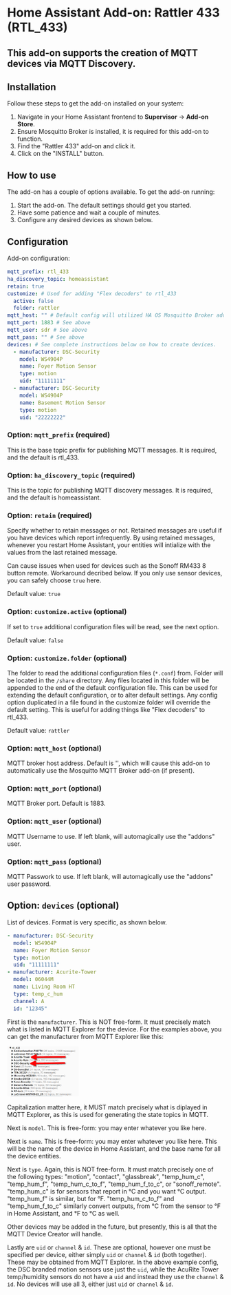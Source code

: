 # Home Assistant Add-on: Rattler 433 (RTL_433)

## This add-on supports the creation of MQTT devices via MQTT Discovery.

## Installation

Follow these steps to get the add-on installed on your system:

1. Navigate in your Home Assistant frontend to **Supervisor** -> **Add-on Store**.
2. Ensure Mosquitto Broker is installed, it is required for this add-on to function.
3. Find the "Rattler 433" add-on and click it.
4. Click on the "INSTALL" button.

## How to use

The add-on has a couple of options available. To get the add-on running:

1. Start the add-on. The default settings should get you started.
2. Have some patience and wait a couple of minutes.
3. Configure any desired devices as shown below.

## Configuration

Add-on configuration:

```yaml
mqtt_prefix: rtl_433
ha_discovery_topic: homeassistant
retain: true
customize: # Used for adding "Flex decoders" to rtl_433
  active: false
  folder: rattler
mqtt_host: "" # Default config will utilized HA OS Mosquitto Broker add-on
mqtt_port: 1883 # See above
mqtt_user: sdr # See above
mqtt_pass: "" # See above
devices: # See complete instructions below on how to create devices.
  - manufacturer: DSC-Security
    model: WS4904P
    name: Foyer Motion Sensor
    type: motion
    uid: "11111111"
  - manufacturer: DSC-Security
    model: WS4904P
    name: Basement Motion Sensor
    type: motion
    uid: "22222222"
```

### Option: `mqtt_prefix` (required)

This is the base topic prefix for publishing MQTT messages. It is required, and the default is rtl_433.

### Option: `ha_discovery_topic` (required)

This is the topic for publishing MQTT discovery messages. It is required, and the default is homeassistant.

### Option: `retain` (required)

Specify whether to retain messages or not. Retained messages are useful if you have devices which report infrequently. By using retained messages, whenever you restart Home Assistant, your entities will intialize with the values from the last retained message.

Can cause issues when used for devices such as the Sonoff RM433 8 button remote. Workaround decribed below. If you only use sensor devices, you can safely choose `true` here.

Default value: `true`

### Option: `customize.active` (optional)

If set to `true` additional configuration files will be read, see the next option.

Default value: `false`

### Option: `customize.folder` (optional)

The folder to read the additional configuration files (`*.conf`) from. Folder will be located in the `/share` directory. Any files located in this folder will be appended to the end of the default configuration file. This can be used for extending the default configuration, or to alter default settings. Any config option duplicated in a file found in the customize folder will override the default setting. This is useful for adding things like "Flex decoders" to rtl_433.

Default value: `rattler`

### Option: `mqtt_host` (optional)

MQTT broker host address. Default is '', which will cause this add-on to automatically use the Mosquitto MQTT Broker add-on (if present).

### Option: `mqtt_port` (optional)

MQTT Broker port. Default is 1883.

### Option: `mqtt_user` (optional)

MQTT Username to use. If left blank, will automagically use the "addons" user.

### Option: `mqtt_pass` (optional)

MQTT Passwork to use. If left blank, will automagically use the "addons" user password.

## Option: `devices` (optional)

List of devices. Format is very specific, as shown below.

```yaml
- manufacturer: DSC-Security
  model: WS4904P
  name: Foyer Motion Sensor
  type: motion
  uid: "11111111"
- manufacturer: Acurite-Tower
  model: 06044M
  name: Living Room HT
  type: temp_c_hum
  channel: A
  id: "12345"
```

First is the `manufacturer`. This is NOT free-form. It must precisely match what is listed in MQTT Explorer for the device. For the examples above, you can get the manufacturer from MQTT Explorer like this:

<img style="max-width: 33%; height: auto; margin: auto" src="manufacturer_example.png">

Capitalization matter here, it MUST match precisely what is diplayed in MQTT Explorer, as this is used for generating the state topics in MQTT.

Next is `model`. This is free-form: you may enter whatever you like here.

Next is `name`. This is free-form: you may enter whatever you like here. This will be the name of the device in Home Assistant, and the base name for all the device entities.

Next is `type`. Again, this is NOT free-form. It must match precisely one of the following types: "motion", "contact", "glassbreak", "temp_hum_c", "temp_hum_f", "temp_hum_c_to_f", "temp_hum_f_to_c", or "sonoff_remote". "temp_hum_c" is for sensors that report in °C and you want °C output. "temp_hum_f" is similar, but for °F. "temp_hum_c_to_f" and "temp_hum_f_to_c" similarly convert outputs, from °C from the sensor to °F in Home Assistant, and °F to °C as well.

Other devices may be added in the future, but presently, this is all that the MQTT Device Creator will handle.

Lastly are `uid` or `channel` & `id`. These are optional, however one must be specified per device, either simply `uid` or `channel` & `id` (both together). These may be obtained from MQTT Explorer. In the above example config, the DSC branded motion sensors use just the `uid`, while the AcuRite Tower temp/humidity sensors do not have a `uid` and instead they use the `channel` & `id`. No devices will use all 3, either just `uid` or `channel` & `id`.
